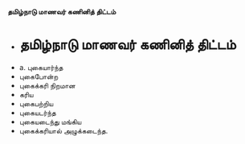 **தமிழ்நாடு மாணவர் கணினித் திட்டம்**
- # தமிழ்நாடு மாணவர் கணினித் திட்டம்
- a. புகையார்ந்த
- புகைபோன்ற
- புகைக்கரி நிறமான
- கரிய
- புகைபற்றிய
- புகையடர்ந்த
- புகையடைந்து மங்கிய
- புகைக்கரியால் அழுக்கடைந்த.


